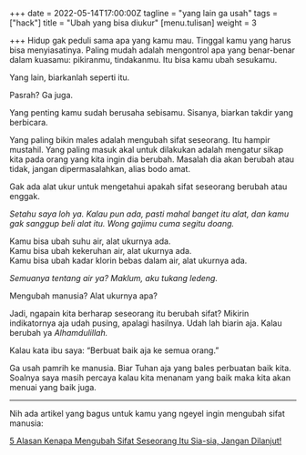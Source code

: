 +++
date = 2022-05-14T17:00:00Z
tagline = "yang lain ga usah"
tags = ["hack"]
title = "Ubah yang bisa diukur"
[menu.tulisan]
weight = 3

+++
Hidup gak peduli sama apa yang kamu mau. Tinggal kamu yang harus bisa menyiasatinya. Paling mudah adalah mengontrol apa yang benar-benar dalam kuasamu: pikiranmu, tindakanmu. Itu bisa kamu ubah sesukamu.

Yang lain, biarkanlah seperti itu.

Pasrah? Ga juga.

Yang penting kamu sudah berusaha sebisamu. Sisanya, biarkan takdir yang berbicara.

Yang paling bikin males adalah mengubah sifat seseorang. Itu hampir mustahil. Yang paling masuk akal untuk dilakukan adalah mengatur sikap kita pada orang yang kita ingin dia berubah. Masalah dia akan berubah atau tidak, jangan dipermasalahkan, alias bodo amat.

Gak ada alat ukur untuk mengetahui apakah sifat seseorang berubah atau enggak.

_Setahu saya loh ya. Kalau pun ada, pasti mahal banget itu alat, dan kamu gak sanggup beli alat itu. Wong gajimu cuma segitu doang._

Kamu bisa ubah suhu air, alat ukurnya ada.  
Kamu bisa ubah kekeruhan air, alat ukurnya ada.  
Kamu bisa ubah kadar klorin bebas dalam air, alat ukurnya ada.

_Semuanya tentang air ya? Maklum, aku tukang ledeng._

Mengubah manusia? Alat ukurnya apa?

Jadi, ngapain kita berharap seseorang itu berubah sifat? Mikirin indikatornya aja udah pusing, apalagi hasilnya. Udah lah biarin aja. Kalau berubah ya _Alhamdulillah._

Kalau kata ibu saya: “Berbuat baik aja ke semua orang.”

Ga usah pamrih ke manusia. Biar Tuhan aja yang bales perbuatan baik kita. Soalnya saya masih percaya kalau kita menanam yang baik maka kita akan menuai yang baik juga.

***

Nih ada artikel yang bagus untuk kamu yang ngeyel ingin mengubah sifat manusia:

[5 Alasan Kenapa Mengubah Sifat Seseorang Itu Sia-sia, Jangan Dilanjut!](https://www.idntimes.com/life/inspiration/louisa-gabe/mengubah-sifat-seseorang-c1c2/5)